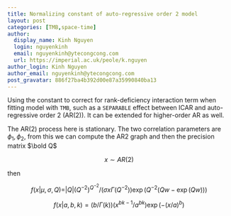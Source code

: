 ```yaml
---
title: Normalizing constant of auto-regressive order 2 model
layout: post
categories: [TMB,space-time]
author:
  display_name: Kinh Nguyen
  login: nguyenkinh
  email: nguyenkinh@ytecongcong.com
  url: https://imperial.ac.uk/peole/k.nguyen
author_login: Kinh Nguyen
author_email: nguyenkinh@ytecongcong.com
post_gravatar: 886f27ba4b392d00e87a35990840ba13
---
```


Using the constant to correct for rank-deficiency interaction term when fitting
model with `TMB`, such as a `SEPARABLE` effect between ICAR and auto-regressive
order 2 (AR(2)). It can be extended for higher-order AR as well.

The AR(2) process here is stationary. The two correlation parameters are
$\phi_1, \phi_2$, from this we can compute the AR2 graph and then the precision
matrix $\bold Q$

$$x \sim AR(2) $$

then 

$$f(x | \mu, \sigma, Q) = |Q| (Q^{-2})^{Q^{-2}} / (\sigma x \Gamma(Q^{-2}))
\exp(Q^{-2}(Q w - \exp(Qw)))$$

$$f(x | a, b, k) = (b / \Gamma(k)) (x^{bk -1} / a^{bk}) \exp(-(x/a)^b)$$
